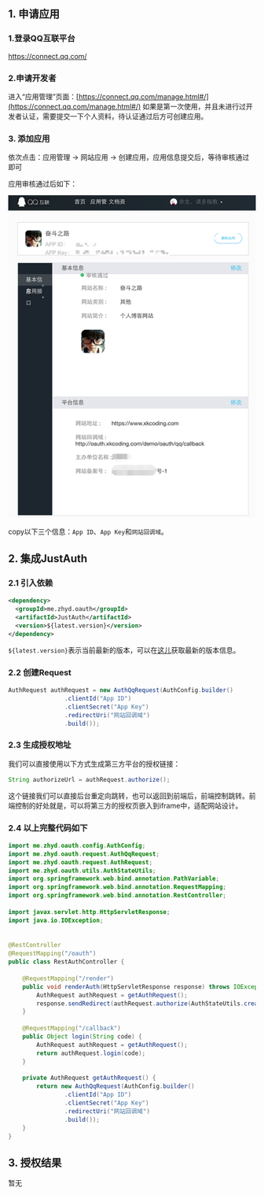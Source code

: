 ## 1. 申请应用

### 1.登录QQ互联平台
https://connect.qq.com/
### 2.申请开发者
进入“应用管理”页面：[https://connect.qq.com/manage.html#/](https://connect.qq.com/manage.html#/)
如果是第一次使用，并且未进行过开发者认证，需要提交一下个人资料，待认证通过后方可创建应用。

### 3. 添加应用

依次点击：应用管理 -> 网站应用 -> 创建应用，应用信息提交后，等待审核通过即可

应用审核通过后如下：

![file](../_media/oauth/qq_01.png)

copy以下三个信息：`App ID`、`App Key`和`网站回调域`。

## 2. 集成JustAuth


### 2.1 引入依赖

```xml
<dependency>
  <groupId>me.zhyd.oauth</groupId>
  <artifactId>JustAuth</artifactId>
  <version>${latest.version}</version>
</dependency>
```

`${latest.version}`表示当前最新的版本，可以在[这儿](https://github.com/justauth/JustAuth/releases)获取最新的版本信息。

### 2.2 创建Request

```java
AuthRequest authRequest = new AuthQqRequest(AuthConfig.builder()
                .clientId("App ID")
                .clientSecret("App Key")
                .redirectUri("网站回调域")
                .build());
```

### 2.3 生成授权地址

我们可以直接使用以下方式生成第三方平台的授权链接：
```java
String authorizeUrl = authRequest.authorize();
```
这个链接我们可以直接后台重定向跳转，也可以返回到前端后，前端控制跳转。前端控制的好处就是，可以将第三方的授权页嵌入到iframe中，适配网站设计。


### 2.4 以上完整代码如下

```java
import me.zhyd.oauth.config.AuthConfig;
import me.zhyd.oauth.request.AuthQqRequest;
import me.zhyd.oauth.request.AuthRequest;
import me.zhyd.oauth.utils.AuthStateUtils;
import org.springframework.web.bind.annotation.PathVariable;
import org.springframework.web.bind.annotation.RequestMapping;
import org.springframework.web.bind.annotation.RestController;

import javax.servlet.http.HttpServletResponse;
import java.io.IOException;


@RestController
@RequestMapping("/oauth")
public class RestAuthController {

    @RequestMapping("/render")
    public void renderAuth(HttpServletResponse response) throws IOException {
        AuthRequest authRequest = getAuthRequest();
        response.sendRedirect(authRequest.authorize(AuthStateUtils.createState()));
    }

    @RequestMapping("/callback")
    public Object login(String code) {
        AuthRequest authRequest = getAuthRequest();
        return authRequest.login(code);
    }

    private AuthRequest getAuthRequest() {
        return new AuthQqRequest(AuthConfig.builder()
                .clientId("App ID")
                .clientSecret("App Key")
                .redirectUri("网站回调域")
                .build());
    }
}
```

## 3. 授权结果

暂无